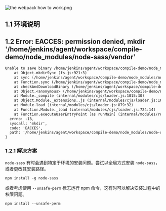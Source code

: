![the webpack how to work.png](https://oss.puppetdev.top/image/note/21c20a886cd579bb5965fea1e9843e49.png)

<!--more-->

## 1.1 环境说明

## 1.2 Error: EACCES: permission denied, mkdir '/home/jenkins/agent/workspace/compile-demo/node_modules/node-sass/vendor'

```txt
Unable to save binary /home/jenkins/agent/workspace/compile-demo/node_modules/node-sass/vendor/linux-x64-72 : Error: EACCES: permission denied, mkdir '/home/jenkins/agent/workspace/compile-demo/node_modules/node-sass/vendor'
    at Object.mkdirSync (fs.js:921:3)
    at sync (/home/jenkins/agent/workspace/compile-demo/node_modules/node-sass/node_modules/mkdirp/index.js:74:13)
    at Function.sync (/home/jenkins/agent/workspace/compile-demo/node_modules/node-sass/node_modules/mkdirp/index.js:80:24)
    at checkAndDownloadBinary (/home/jenkins/agent/workspace/compile-demo/node_modules/node-sass/scripts/install.js:114:11)
    at Object.<anonymous> (/home/jenkins/agent/workspace/compile-demo/node_modules/node-sass/scripts/install.js:157:1)
    at Module._compile (internal/modules/cjs/loader.js:1015:30)
    at Object.Module._extensions..js (internal/modules/cjs/loader.js:1035:10)
    at Module.load (internal/modules/cjs/loader.js:879:32)
    at Function.Module._load (internal/modules/cjs/loader.js:724:14)
    at Function.executeUserEntryPoint [as runMain] (internal/modules/run_main.js:60:12) {
  errno: -13,
  syscall: 'mkdir',
  code: 'EACCES',
  path: '/home/jenkins/agent/workspace/compile-demo/node_modules/node-sass/vendor'
}
```

### 1.2.1 解决方案

`node-sass` 有时会遇到特定于环境的安装问题。尝试以全局方式安装 `node-sass`，或者更改其安装路径。

```shell
npm install -g node-sass
```

或者考虑使用 `--unsafe-perm` 标志运行 npm 命令，这有时可以解决安装过程中的权限问题。

```shell
npm install --unsafe-perm
```
